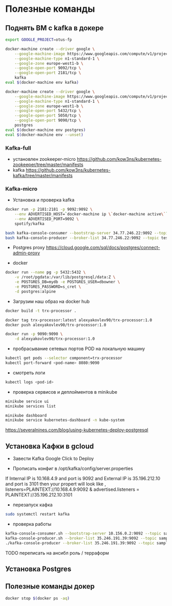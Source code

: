 # Полезные команды



## Поднять ВМ с kafka в докере
```bash
export GOOGLE_PROJECT=otus-fp

docker-machine create --driver google \
    --google-machine-image https://www.googleapis.com/compute/v1/projects/ubuntu-os-cloud/global/images/family/ubuntu-1604-lts \
    --google-machine-type n1-standard-1 \
    --google-zone europe-west1-b \
    --google-open-port 9092/tcp \
    --google-open-port 2181/tcp \
    kafka
eval $(docker-machine env kafka)

docker-machine create --driver google \
    --google-machine-image https://www.googleapis.com/compute/v1/projects/ubuntu-os-cloud/global/images/family/ubuntu-1604-lts \
    --google-machine-type n1-standard-1 \
    --google-zone europe-west1-b \
    --google-open-port 5432/tcp \
    --google-open-port 5050/tcp \
    --google-open-port 9090/tcp \
    postgres
eval $(docker-machine env postgres)  
eval $(docker-machine env --unset)  
```

### Kafka-full
- установлен zookeeper-micro https://github.com/kow3ns/kubernetes-zookeeper/tree/master/manifests
- kafka https://github.com/kow3ns/kubernetes-kafka/tree/master/manifests

### Kafka-micro

- Установка и проверка kafka
```bash
docker run -p 2181:2181 -p 9092:9092 \
    --env ADVERTISED_HOST=`docker-machine ip \`docker-machine active\`` \
    --env ADVERTISED_PORT=9092 \
    spotify/kafka

bash kafka-console-consumer --bootstrap-server 34.77.246.22:9092 --topic test
bash kafka-console-producer --broker-list 34.77.246.22:9092 --topic test
```


- Postgres proxy
https://cloud.google.com/sql/docs/postgres/connect-admin-proxy

- docker 
```bash
docker run --name pg -p 5432:5432 \
    -v /root/pgdata:/var/lib/postgresql/data:Z \
    -e POSTGRES_DB=mydb -e POSTGRES_USER=dbowner \
    -e POSTGRES_PASSWORD=s_cret \
    -d postgres:alpine
```


- Загрузим наш образ на docker hub
```bash
docker build -t trx-processor .

docker tag trx-processor:latest alexyakovlev90/trx-processor:1.0
docker push alexyakovlev90/trx-processor:1.0

docker run -p 9090:9090 \
    -d alexyakovlev90/trx-processor:1.0
```

- пробрасывание сетевых портов POD на локальную машину
```bash
kubectl get pods --selector component=trx-processor
kubectl port-forward <pod-name> 8080:9090
```
- смотреть логи
```bash
kubectl logs <pod-id>
```
- проверка сервисов и деплойментов в minikube
```bash
minikube service ui
minikube services list 

minikube dashboard
minikube service kubernetes-dashboard -n kube-system

```

https://severalnines.com/blog/using-kubernetes-deploy-postgresql


## Установка Кафки в gcloud

- Завести Kafka Google Click to Deploy

- Прописать конфиг в /opt/kafka/config/server.properties

If Internal IP is 10.168.4.9 and port is 9092 and External IP is 35.196.212.10 and port is 3101 then your propert will look like ,
listeners=PLAINTEXT://10.168.4.9:9092 &
advertised.listeners = PLAINTEXT://35.196.212.10:3101

- перезапуск кафка
```bash
sudo systemctl restart kafka
```

- проверка работы
```bash
kafka-console-consumer.sh --bootstrap-server 10.156.0.2:9092 --topic sample-topic --from-beginning
kafka-console-producer.sh --broker-list 35.246.191.39:9092 --topic sample-topic
./kafka-console-producer --broker-list 35.246.191.39:9092 --topic sample-topic
```

TODO переписать на ансибл роль / терраформ


## Установка Postgres




## Полезные команды докер
```bash
docker stop $(docker ps -aq)
```

